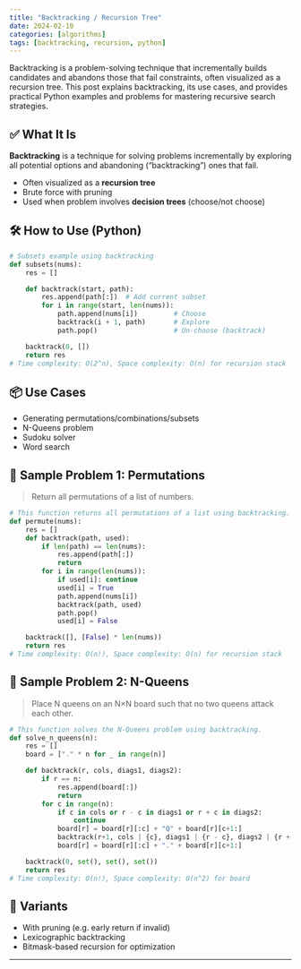 ```yaml
---
title: "Backtracking / Recursion Tree"
date: 2024-02-10
categories: [algorithms]
tags: [backtracking, recursion, python]
---
```


Backtracking is a problem-solving technique that incrementally builds candidates and abandons those that fail constraints, often visualized as a recursion tree. This post explains backtracking, its use cases, and provides practical Python examples and problems for mastering recursive search strategies.

## ✅ What It Is

**Backtracking** is a technique for solving problems incrementally by exploring all potential options and abandoning (“backtracking”) ones that fail.

- Often visualized as a **recursion tree**
- Brute force with pruning
- Used when problem involves **decision trees** (choose/not choose)

## 🛠️ How to Use (Python)

```python
# Subsets example using backtracking
def subsets(nums):
    res = []

    def backtrack(start, path):
        res.append(path[:])  # Add current subset
        for i in range(start, len(nums)):
            path.append(nums[i])         # Choose
            backtrack(i + 1, path)       # Explore
            path.pop()                   # Un-choose (backtrack)

    backtrack(0, [])
    return res
# Time complexity: O(2^n), Space complexity: O(n) for recursion stack
```

## 📦 Use Cases

- Generating permutations/combinations/subsets
- N-Queens problem
- Sudoku solver
- Word search

## 📘 Sample Problem 1: Permutations

> Return all permutations of a list of numbers.

```python
# This function returns all permutations of a list using backtracking.
def permute(nums):
    res = []
    def backtrack(path, used):
        if len(path) == len(nums):
            res.append(path[:])
            return
        for i in range(len(nums)):
            if used[i]: continue
            used[i] = True
            path.append(nums[i])
            backtrack(path, used)
            path.pop()
            used[i] = False

    backtrack([], [False] * len(nums))
    return res
# Time complexity: O(n!), Space complexity: O(n) for recursion stack
```

## 📘 Sample Problem 2: N-Queens

> Place N queens on an N×N board such that no two queens attack each other.

```python
# This function solves the N-Queens problem using backtracking.
def solve_n_queens(n):
    res = []
    board = ["." * n for _ in range(n)]

    def backtrack(r, cols, diags1, diags2):
        if r == n:
            res.append(board[:])
            return
        for c in range(n):
            if c in cols or r - c in diags1 or r + c in diags2:
                continue
            board[r] = board[r][:c] + "Q" + board[r][c+1:]
            backtrack(r+1, cols | {c}, diags1 | {r - c}, diags2 | {r + c})
            board[r] = board[r][:c] + "." + board[r][c+1:]

    backtrack(0, set(), set(), set())
    return res
# Time complexity: O(n!), Space complexity: O(n^2) for board
```

## 🔁 Variants

- With pruning (e.g. early return if invalid)
- Lexicographic backtracking
- Bitmask-based recursion for optimization

---

